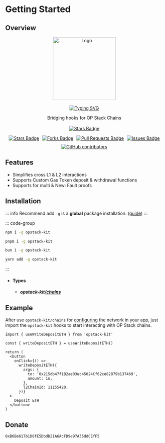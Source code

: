 # Getting Started

## Overview
<div align="center">
  <a href="https://github.com/opstack-kit">
    <img src="https://avatars.githubusercontent.com/u/176029081?s=200&v=4" title="Logo" alt="Logo" width="200" height="200"/>
  </a>
  <br><br>
  <a href="https://github.com/opstack-kit"><img src="https://readme-typing-svg.demolab.com?font=JetBrains+Mono&weight=800&size=30&pause=1000&center=true&repeat=false&random=false&width=435&lines&color=F70000&width=435&lines=Opstack+Kit" alt="Typing SVG" />
  </a>

</div>
<p align="center">
  Bridging hooks for OP Stack Chains
    <br><br>
  <a href="https://www.npmjs.com/package/opstack-kit">
    <img src="https://img.shields.io/npm/v/opstack-kit" alt="Stars Badge" />
  </a>
</p>

<div align="center" style="display: flex; justify-content: center; flex-wrap: wrap; gap: 10px;">
  <a href="https://github.com/opstack-kit/opstack-kit/stargazers">
    <img src="https://img.shields.io/github/stars/opstack-kit" alt="Stars Badge" />
  </a>
  <a href="https://github.com/opstack-kit/opstack-kit/forks"><img src="https://img.shields.io/github/forks/opstack-kit/opstack-kit" alt="Forks Badge"/>
  </a>
  <a href="https://github.com/opstack-kit/opstack-kit/pulls">
    <img src="https://img.shields.io/github/issues-pr/opstack-kit/opstack-kit" alt="Pull Requests Badge" />
  </a>
  <a href="https://github.com/opstack-kit/opstack-kit/issues">
    <img src="https://img.shields.io/github/issues/opstack-kit/opstack-kit" alt="Issues Badge" />
  </a>
  <a href="https://github.com/opstack-kit/opstack-kit/graphs/contributors">
    <img alt="GitHub contributors" src="https://img.shields.io/github/contributors/opstack-kit/opstack-kit?color=2b9348">
  </a>
</div>



## Features

- Simplifies cross L1 & L2 interactions
- Supports Custom Gas Token deposit & withdrawal functions
- Supports for multi & New: Fault proofs

## Installation

::: info
Recommend add `-g` is a **global** package installation. ([guide](https://docs.npmjs.com/cli/v9/commands/npm-install#global-installation))
:::

::: code-group

```bash [npm]
npm i -g opstack-kit
```

```bash [pnpm]
pnpm i -g opstack-kit
```

```bash [bun]
bun i -g opstack-kit
```

```bash [yarn]
yarn add -g opstack-kit
```

:::

- #### Types
  - ##### opstack-kit[/chains](/docs/types/chains)

## Example

After use `opstack-kit/chains` for [configuring](/docs/configuration.md) the network in your app,  just import the `opstack-kit` hooks to start interacting with OP Stack chains.

```tsx
import { useWriteDepositETH } from 'opstack-kit'

const { writeDepositETH } = useWriteDepositETH()

return (
  <button
    onClick={() =>
      writeDepositETH({
        args: {
          to: '0x215db47f1B2ae03ec45024Cf62ce82879b137469',
          amount: 1n,
        },
        l2ChainId: 11155420,
      })}
  >
    Deposit ETH
  </button>
)
```

## Donate
```EVM [EVM]
0xB6Be617b1D6fE5DbdD21A6AcFD9e97A35ddCEfF5
```